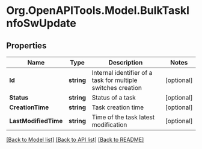 
# Org.OpenAPITools.Model.BulkTaskInfoSwUpdate

## Properties

Name | Type | Description | Notes
------------ | ------------- | ------------- | -------------
**Id** | **string** | Internal identifier of a task for multiple switches creation | [optional] 
**Status** | **string** | Status of a task | [optional] 
**CreationTime** | **string** | Task creation time | [optional] 
**LastModifiedTime** | **string** | Time of the task latest modification | [optional] 

[[Back to Model list]](../README.md#documentation-for-models)
[[Back to API list]](../README.md#documentation-for-api-endpoints)
[[Back to README]](../README.md)

